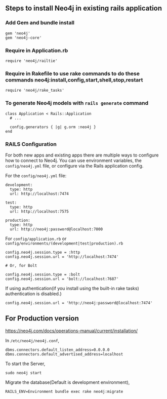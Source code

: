 ## Steps to install Neo4j in existing rails application

### Add Gem and bundle install
```
gem 'neo4j'
gem 'neo4j-core'
```
### Require in Application.rb
```
require 'neo4j/railtie'
```
### Require in Rakefile to use rake commands to do these commands neo4j:install,config,start,shell,stop,restart
```
require 'neo4j/rake_tasks'
```
### To generate Neo4j models with `rails generate` command 
```
class Application < Rails::Application
  # ...

  config.generators { |g| g.orm :neo4j }
end
```
### RAILS Configuration
For both new apps and existing apps there are multiple ways to configure how to connect to Neo4j. You can use environment variables, the `config/neo4j.yml` file, or configure via the Rails application config.

For the `config/neo4j.yml` file:
```
development:
  type: http
  url: http://localhost:7474

test:
  type: http
  url: http://localhost:7575

production:
  type: http
  url: http://neo4j:password@localhost:7000
```

For `config/application.rb` or `config/environments/(development|test|production).rb`
```
config.neo4j.session.type = :http
config.neo4j.session.url = 'http://localhost:7474'

# Or, for Bolt

config.neo4j.session.type = :bolt
config.neo4j.session.url = 'bolt://localhost:7687'
```
If using authentication(if you install using the built-in rake tasks) authentication is disabled.)
```
config.neo4j.session.url = 'http://neo4j:password@localhost:7474'
```

## For Production version
https://neo4j.com/docs/operations-manual/current/installation/

In `/etc/neo4j/neo4j.conf`,

```
dbms.connectors.default_listen_address=0.0.0.0
dbms.connectors.default_advertised_address=localhost
```

To start the Server,
```
sudo neo4j start
```
Migrate the database(Default is development environment), 
```
RAILS_ENV=Environment bundle exec rake neo4j:migrate
```


